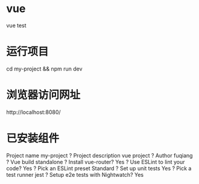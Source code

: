 # vue
vue test

# 运行项目
cd my-project && npm run dev
# 浏览器访问网址
http://localhost:8080/


# 已安装组件
 Project name my-project
 ? Project description vue project
 ? Author fuqiang
 ? Vue build standalone
 ? Install vue-router? Yes
 ? Use ESLint to lint your code? Yes
 ? Pick an ESLint preset Standard
 ? Set up unit tests Yes
 ? Pick a test runner jest
 ? Setup e2e tests with Nightwatch? Yes